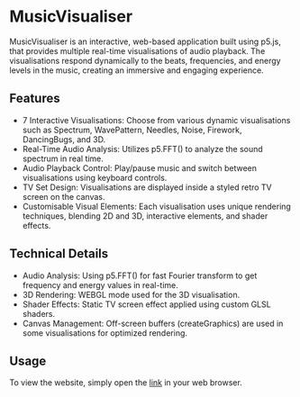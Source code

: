 # MusicVisualiser
MusicVisualiser is an interactive, web-based application built using p5.js, that provides multiple real-time visualisations of audio playback. The visualisations respond dynamically to the beats, frequencies, and energy levels in the music, creating an immersive and engaging experience.

## Features
+ 7 Interactive Visualisations: Choose from various dynamic visualisations such as Spectrum, WavePattern, Needles, Noise, Firework, DancingBugs, and 3D.
+ Real-Time Audio Analysis: Utilizes p5.FFT() to analyze the sound spectrum in real time.
+ Audio Playback Control: Play/pause music and switch between visualisations using keyboard controls.
+ TV Set Design: Visualisations are displayed inside a styled retro TV screen on the canvas.
+ Customisable Visual Elements: Each visualisation uses unique rendering techniques, blending 2D and 3D, interactive elements, and shader effects.

## Technical Details
+ Audio Analysis: Using p5.FFT() for fast Fourier transform to get frequency and energy values in real-time.
+ 3D Rendering: WEBGL mode used for the 3D visualisation.
+ Shader Effects: Static TV screen effect applied using custom GLSL shaders.
+ Canvas Management: Off-screen buffers (createGraphics) are used in some visualisations for optimized rendering.

## Usage
To view the website, simply open the [link](https://anastasiyanikalayeva.github.io/MusicVisualiser/) in your web browser.